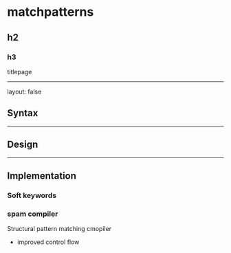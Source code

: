 # matchpatterns

## h2

### h3

titlepage

---

layout: false

## Syntax


---

## Design

---

## Implementation

### Soft keywords

### spam compiler
Structural pattern matching cmopiler

* improved control flow
